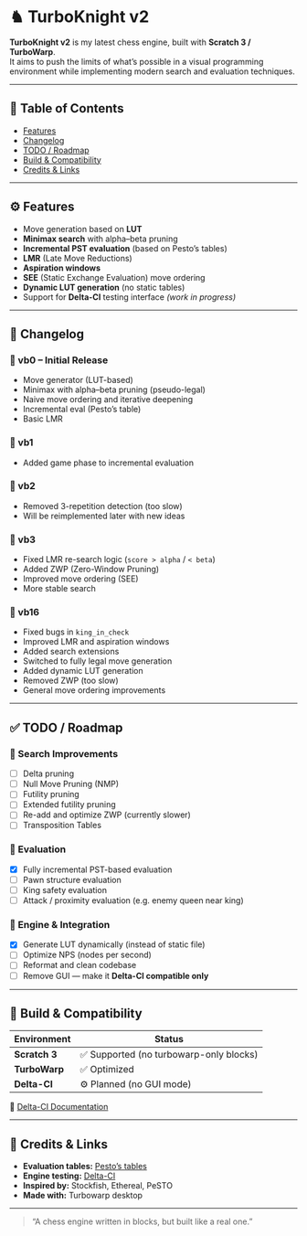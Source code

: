 # ♞ TurboKnight v2

**TurboKnight v2** is my latest chess engine, built with **Scratch 3 / TurboWarp**.  
It aims to push the limits of what’s possible in a visual programming environment while implementing modern search and evaluation techniques.

---

## 📌 Table of Contents
- [Features](#features)
- [Changelog](#changelog)
- [TODO / Roadmap](#todo--roadmap)
- [Build & Compatibility](#build--compatibility)
- [Credits & Links](#credits--links)

---

## ⚙️ Features

- Move generation based on **LUT**
- **Minimax search** with alpha–beta pruning
- **Incremental PST evaluation** (based on Pesto’s tables)
- **LMR** (Late Move Reductions)
- **Aspiration windows**
- **SEE** (Static Exchange Evaluation) move ordering
- **Dynamic LUT generation** (no static tables)
- Support for **Delta-CI** testing interface *(work in progress)*

---

## 🧾 Changelog

### 🔸 vb0 – Initial Release
- Move generator (LUT-based)
- Minimax with alpha–beta pruning (pseudo-legal)
- Naive move ordering and iterative deepening
- Incremental eval (Pesto’s table)
- Basic LMR

### 🔸 vb1
- Added game phase to incremental evaluation

### 🔸 vb2
- Removed 3-repetition detection (too slow)
- Will be reimplemented later with new ideas

### 🔸 vb3
- Fixed LMR re-search logic (`score > alpha` / `< beta`)
- Added ZWP (Zero-Window Pruning)
- Improved move ordering (SEE)
- More stable search

### 🔸 vb16
- Fixed bugs in `king_in_check`
- Improved LMR and aspiration windows
- Added search extensions
- Switched to fully legal move generation
- Added dynamic LUT generation
- Removed ZWP (too slow)
- General move ordering improvements

---

## ✅ TODO / Roadmap

### 🔹 Search Improvements
- [ ] Delta pruning  
- [ ] Null Move Pruning (NMP)  
- [ ] Futility pruning  
- [ ] Extended futility pruning  
- [ ] Re-add and optimize ZWP (currently slower)  
- [ ] Transposition Tables  

### 🔹 Evaluation
- [x] Fully incremental PST-based evaluation  
- [ ] Pawn structure evaluation  
- [ ] King safety evaluation  
- [ ] Attack / proximity evaluation (e.g. enemy queen near king)  

### 🔹 Engine & Integration
- [x] Generate LUT dynamically (instead of static file)  
- [ ] Optimize NPS (nodes per second)  
- [ ] Reformat and clean codebase  
- [ ] Remove GUI — make it **Delta-CI compatible only**  

---

## 🧰 Build & Compatibility

| Environment | Status |
|--------------|--------|
| **Scratch 3** | ✅ Supported (no turbowarp-only blocks) |
| **TurboWarp** | ✅ Optimized |
| **Delta-CI** | ⚙️ Planned (no GUI mode) |

📘 [Delta-CI Documentation](https://docs.google.com/document/d/e/2PACX-1vQuWSlPVzfDhs6o3BhqsxKca4reQpYfBA2KMwLsBchDxLd6fbQCNl_PUJmqV9w_YPZmLdfGp5teI1GZ/pub)

---

## 🙌 Credits & Links

- **Evaluation tables:** [Pesto’s tables](https://www.chessprogramming.org/Simplified_Evaluation_Function)
- **Engine testing:** [Delta-CI](https://github.com/delta-ci)
- **Inspired by:** Stockfish, Ethereal, PeSTO  
- **Made with:** Turbowarp desktop

---

> “A chess engine written in blocks, but built like a real one.”
